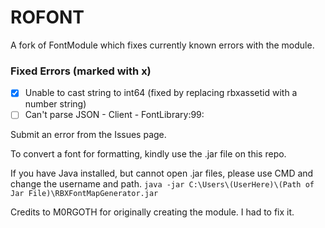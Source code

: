 # ROFONT

A fork of FontModule which fixes currently known errors with the module.

### Fixed Errors (marked with x)
- [x] Unable to cast string to int64 (fixed by replacing rbxassetid with a number string)
- [ ] Can't parse JSON - Client - FontLibrary:99:

Submit an error from the Issues page.

To convert a font for formatting, kindly use the .jar file on this repo.

If you have Java installed, but cannot open .jar files, please use CMD and change the username and path.
`java -jar C:\Users\(UserHere)\(Path of Jar File)\RBXFontMapGenerator.jar`

Credits to M0RGOTH for originally creating the module. I had to fix it.
